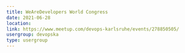 ```yaml
---
title: WeAreDevelopers World Congress
date: 2021-06-28
location: 
link: https://www.meetup.com/devops-karlsruhe/events/278850505/
usergroup: devopska
type: usergroup
---
```

